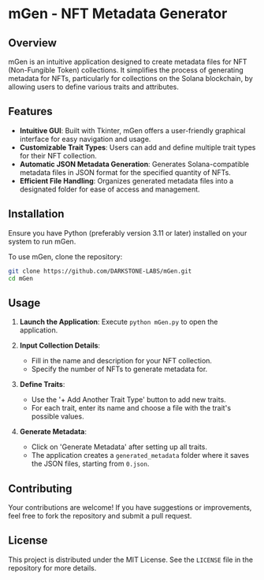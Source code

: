 # mGen - NFT Metadata Generator

## Overview
mGen is an intuitive application designed to create metadata files for NFT (Non-Fungible Token) collections. It simplifies the process of generating metadata for NFTs, particularly for collections on the Solana blockchain, by allowing users to define various traits and attributes.

## Features
- **Intuitive GUI**: Built with Tkinter, mGen offers a user-friendly graphical interface for easy navigation and usage.
- **Customizable Trait Types**: Users can add and define multiple trait types for their NFT collection.
- **Automatic JSON Metadata Generation**: Generates Solana-compatible metadata files in JSON format for the specified quantity of NFTs.
- **Efficient File Handling**: Organizes generated metadata files into a designated folder for ease of access and management.

## Installation
Ensure you have Python (preferably version 3.11 or later) installed on your system to run mGen.

To use mGen, clone the repository:
```bash
git clone https://github.com/DARKSTONE-LABS/mGen.git
cd mGen
```

## Usage
1. **Launch the Application**:
   Execute `python mGen.py` to open the application.

2. **Input Collection Details**:
   - Fill in the name and description for your NFT collection.
   - Specify the number of NFTs to generate metadata for.

3. **Define Traits**:
   - Use the '+ Add Another Trait Type' button to add new traits.
   - For each trait, enter its name and choose a file with the trait's possible values.

4. **Generate Metadata**:
   - Click on 'Generate Metadata' after setting up all traits.
   - The application creates a `generated_metadata` folder where it saves the JSON files, starting from `0.json`.

## Contributing
Your contributions are welcome! If you have suggestions or improvements, feel free to fork the repository and submit a pull request.

## License
This project is distributed under the MIT License. See the `LICENSE` file in the repository for more details.

